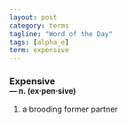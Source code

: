 ```yaml
---
layout: post
category: terms
tagline: "Word of the Day"
tags: [alpha_e]
term: expensive
---
```


<h3>Expensive<br/> <small>&mdash; n. (ex<span>&middot;</span>pen<span>&middot;</span>sive)</small></h3>
<p><ol><li>a brooding former partner</li>
</ol></p>
